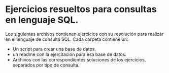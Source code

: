 # Ejercicios resueltos para consultas en lenguaje SQL.


Los siguientes archivos contienen ejercicios con su resolución para realizar en el lenguaje de consulta SQL. Cada carpeta contiene un:
 - Un script para crear una base de datos. 
 - un readme con la ejercitación para esa base de datos. 
 - Archivos con las  correspondientes soluciones de los ejercicios, separados por tipo de consulta.